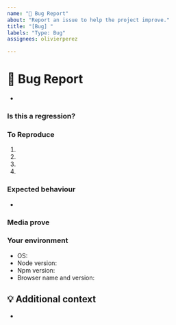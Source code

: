 ```yaml
---
name: "🐞 Bug Report"
about: "Report an issue to help the project improve."
title: "[Bug] "
labels: "Type: Bug"
assignees: olivierperez

---
```


# **🐞 Bug Report**

<!-- Describe the bug -->
<!-- A clear and concise description of what the bug is. -->

*


### **Is this a regression?**
<!-- Did this behaviour used to work in the previous version? -->
<!-- Yes, the last version in which this bug was not present was: ... -->

### **To Reproduce**

<!-- Steps to reproduce the error:
(e.g.:)
1. Use x argument / navigate to
2. Fill this information
3. Go to...
4. See error -->

<!-- Write the steps here (add or remove as many steps as needed)-->

1.
2.
3.
4.


### **Expected behaviour**
<!-- A clear and concise description of what you expected to happen. -->

*


### **Media prove**
<!-- If applicable, add screenshots or videos to help explain your problem. -->


### **Your environment**

<!-- use all the applicable bulleted list elements for this specific issue,
and remove all the bulleted list elements that are not relevant for this issue. -->

* OS: <!--[e.g. Ubuntu 5.4.0-26-generic x86_64 / Windows 1904 ...]-->
* Node version:
* Npm version:
* Browser name and version:


## **💡 Additional context**
<!-- Add any other context or additional information about the problem here.-->

*


<!--📛📛📛📛📛📛📛📛📛📛📛📛📛📛📛📛📛📛📛📛📛📛📛📛📛📛📛📛📛📛

Oh, hi there! 😄

To expedite issue processing, please search open and closed issues before submitting a new one.
Please read our Rules of Conduct at this repository's `.github/CODE_OF_CONDUCT.md`

📛📛📛📛📛📛📛📛📛📛📛📛📛📛📛📛📛📛📛📛📛📛📛📛📛📛📛📛📛📛📛📛-->